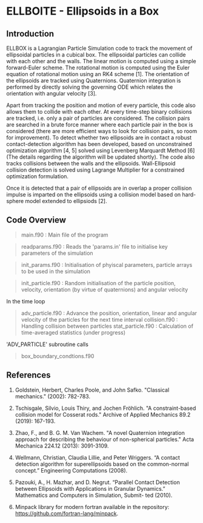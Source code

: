 # ELLBOITE - Ellipsoids in a Box

## Introduction
ELLBOX is a Lagrangian Particle Simulation code to track the movement of ellipsoidal particles in a cubical box. The ellipsoidal particles can collide with each other and the walls. The linear motion is computed using a simple forward-Euler scheme. The rotational motion is computed using the Euler equation of rotational motion using an RK4 scheme [1]. The orientation of the ellipsoids are tracked using Quaternions. Quaternion integration is performed by directly solving the governing ODE which relates the orientation with angular velocity [3].

Apart from tracking the position and motion of every particle, this code also allows them to collide with each other. At every time-step binary collisions are tracked, i.e. only a pair of particles are considered. The collision pairs are searched in a brute force manner where each particle pair in the box is considered (there are more efficient ways to look for collision pairs, so room for improvement). To detect whether two ellipsoids are in contact a robust contact-detection algorithm has been developed, based on unconstrained optimization algorithm [4, 5] solved using Levenberg Marquardt Method [6] (The details regarding the algorithm will be updated shortly). The code also tracks collisions between the walls and the ellipsoids. Wall-Ellipsoid collision detection is solved using Lagrange Multiplier for a constrained optimization formulation.

Once it is detected that a pair of ellipsoids are in overlap a proper collision impulse is imparted on the ellipsoids using a collision model based on hard-sphere model extended to ellipsiods [2].

## Code Overview
> main.f90          : Main file of the program

> readparams.f90    : Reads the 'params.in' file to initialise key parameters of the simulation

> init_params.f90   : Initialisation of phyiscal parameters, particle arrays to be used in the simulation

> init_particle.f90 : Random initialisation of the particle position, velocity, orientation (by virtue of quaternions) and angular velocity

In the time loop

> adv_particle.f90  : Advance the position, orientation, linear and angular velocity of the particles for the next time interval
> collision.f90     : Handling collision between particles
> stat_particle.f90 : Calculation of time-averaged statistics (under progress)

'ADV_PARTICLE' subroutine calls 
> box_boundary_condtions.f90
                    
 


## References

1. Goldstein, Herbert, Charles Poole, and John Safko. "Classical mechanics." (2002): 782-783.

2. Tschisgale, Silvio, Louis Thiry, and Jochen Fröhlich. "A constraint-based collision model for Cosserat rods." Archive of Applied Mechanics 89.2 (2019): 167-193.

3. Zhao, F., and B. G. M. Van Wachem. "A novel Quaternion integration approach for describing the behaviour of non-spherical particles." Acta Mechanica 224.12 (2013): 3091-3109.

4. Wellmann, Christian, Claudia Lillie, and Peter Wriggers. “A contact detection algorithm for superellipsoids based on the common-normal concept.” Engineering Computations (2008).

5. Pazouki, A., H. Mazhar, and D. Negrut. “Parallel Contact Detection between Ellipsoids with Applications in Granular Dynamics.” Mathematics and Computers in Simulation, Submit- ted (2010).

6. Minpack library for modern fortran available in the repository: https://github.com/fortran-lang/minpack. 
